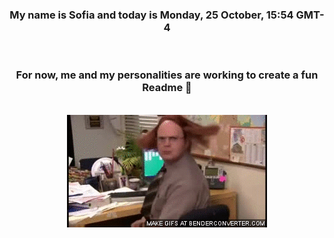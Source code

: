 


<div align="center">
<h3 >My name is Sofia and today is Monday, 25 October, 15:54 GMT-4</h3><br>
<h3 >For now, me and my personalities are working to create a fun Readme 👋
</h3><br>
<img src='img/dwight.gif' alt='working...'/>
</div>
